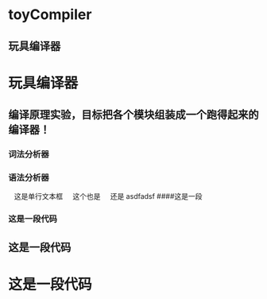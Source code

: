 # toyCompiler
玩具编译器
---------
玩具编译器
=========
编译原理实验，目标把各个模块组装成一个跑得起来的编译器！
--------------------------------------------------
### 词法分析器
### 语法分析器
    这是单行文本框
     这个也是
     还是
     asdfadsf
####这是一段
### 这是一段代码
## 这是一段代码
# 这是一段代码
	
	
